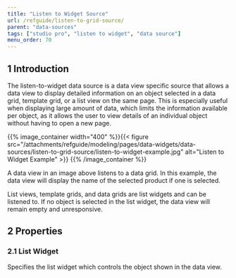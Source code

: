 ```yaml
---
title: "Listen to Widget Source"
url: /refguide/listen-to-grid-source/
parent: "data-sources"
tags: ["studio pro", "listen to widget", "data source"]
menu_order: 70
---
```


## 1 Introduction

The listen-to-widget data source is a data view specific source that allows a data view to display detailed information on an object selected in a data grid, template grid, or a list view on the same page. This is especially useful when displaying large amount of data, which limits the information available per object, as it allows the user to view details of an individual object without having to open a new page.

{{% image_container width="400" %}}{{< figure src="/attachments/refguide/modeling/pages/data-widgets/data-sources/listen-to-grid-source/listen-to-widget-example.jpg" alt="Listen to Widget Example" >}}
{{% /image_container %}}

A data view in an image above listens to a data grid. In this example, the data view will display the name of the selected product if one is selected.

List views, template grids, and data grids are list widgets and can be listened to. If no object is selected in the list widget, the data view will remain empty and unresponsive.

## 2 Properties

### 2.1 List Widget

Specifies the list widget which controls the object shown in the data view.

